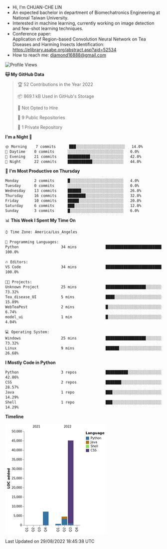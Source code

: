 - Hi, I’m CHUAN-CHE LIN
- An expected bachelor in department of Biomechatronics Engineering at National Taiwan University.
- Interested in machine learning, currently working on image detection and few-shot learning techniques.
- Conference paper:  
  Application of Region-based Convolution Neural Network on Tea Diseases and Harming Insects Identification: https://elibrary.asabe.org/abstract.asp?aid=52534
- How to reach me: diamond16888@gmail.com
<!--START_SECTION:waka-->
![Profile Views](http://img.shields.io/badge/Profile%20Views-1-blue)

**🐱 My GitHub Data** 

> 🏆 52 Contributions in the Year 2022
 > 
> 📦 869.1 kB Used in GitHub's Storage 
 > 
> 🚫 Not Opted to Hire
 > 
> 📜 9 Public Repositories 
 > 
> 🔑 1 Private Repository 
 > 
**I'm a Night 🦉** 

```text
🌞 Morning    7 commits      ███░░░░░░░░░░░░░░░░░░░░░░   14.0% 
🌆 Daytime    0 commits      ░░░░░░░░░░░░░░░░░░░░░░░░░   0.0% 
🌃 Evening    21 commits     ██████████░░░░░░░░░░░░░░░   42.0% 
🌙 Night      22 commits     ███████████░░░░░░░░░░░░░░   44.0%

```
📅 **I'm Most Productive on Thursday** 

```text
Monday       2 commits      █░░░░░░░░░░░░░░░░░░░░░░░░   4.0% 
Tuesday      0 commits      ░░░░░░░░░░░░░░░░░░░░░░░░░   0.0% 
Wednesday    13 commits     ██████░░░░░░░░░░░░░░░░░░░   26.0% 
Thursday     16 commits     ████████░░░░░░░░░░░░░░░░░   32.0% 
Friday       10 commits     █████░░░░░░░░░░░░░░░░░░░░   20.0% 
Saturday     6 commits      ███░░░░░░░░░░░░░░░░░░░░░░   12.0% 
Sunday       3 commits      █░░░░░░░░░░░░░░░░░░░░░░░░   6.0%

```


📊 **This Week I Spent My Time On** 

```text
⌚︎ Time Zone: America/Los_Angeles

💬 Programming Languages: 
Python                   34 mins             █████████████████████████   100.0%

🔥 Editors: 
VS Code                  34 mins             █████████████████████████   100.0%

🐱‍💻 Projects: 
Unknown Project          25 mins             ██████████████████░░░░░░░   73.32% 
Tea_disease_UI           5 mins              ████░░░░░░░░░░░░░░░░░░░░░   15.89% 
WebTeaPest               2 mins              █░░░░░░░░░░░░░░░░░░░░░░░░   6.74% 
model_ui                 1 min               █░░░░░░░░░░░░░░░░░░░░░░░░   4.04%

💻 Operating System: 
Windows                  25 mins             ██████████████████░░░░░░░   73.32% 
Linux                    9 mins              ██████░░░░░░░░░░░░░░░░░░░   26.68%

```

**I Mostly Code in Python** 

```text
Python                   3 repos             ██████████░░░░░░░░░░░░░░░   42.86% 
CSS                      2 repos             ███████░░░░░░░░░░░░░░░░░░   28.57% 
Java                     1 repo              ███░░░░░░░░░░░░░░░░░░░░░░   14.29% 
Shell                    1 repo              ███░░░░░░░░░░░░░░░░░░░░░░   14.29%

```


**Timeline**

![Chart not found](https://raw.githubusercontent.com/ChuanCheLin/ChuanCheLin/main/charts/bar_graph.png) 


 Last Updated on 29/08/2022 18:45:38 UTC
<!--END_SECTION:waka-->

<!--
**ChuanCheLin/ChuanCheLin** is a ✨ _special_ ✨ repository because its `README.md` (this file) appears on your GitHub profile.

Here are some ideas to get you started:

- 🔭 I’m currently working on ...
- 🌱 I’m currently learning ...
- 👯 I’m looking to collaborate on ...
- 🤔 I’m looking for help with ...
- 💬 Ask me about ...
- 📫 How to reach me: ...
- 😄 Pronouns: ...
- ⚡ Fun fact: ...
-->
